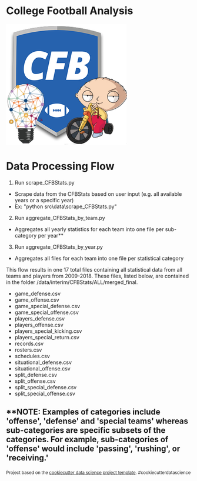 College Football Analysis
==============================

![Project Logo](https://github.com/ereidelbach/Images/blob/master/CFB%20Logo.png?raw=true)

# Data Processing Flow

1. Run scrape_CFBStats.py
- Scrape data from the CFBStats based on user input (e.g. all available years or a specific year)
- Ex: "python src\data\scrape_CFBStats.py"
2. Run aggregate_CFBStats_by_team.py
- Aggregates all yearly statistics for each team into one file per sub-category per year**
3. Run aggregate_CFBStats_by_year.py
- Aggregates all files for each team into one file per statistical category 

This flow results in one 17 total files containing all statistical data from all teams and players from 2009-2018.  These files, listed below, are contained in the folder /data/interim/CFBStats/ALL/merged_final.

- game_defense.csv
- game_offense.csv
- game_special_defense.csv
- game_special_offense.csv
- players_defense.csv
- players_offense.csv
- players_special_kicking.csv
- players_special_return.csv
- records.csv
- rosters.csv
- schedules.csv
- situational_defense.csv
- situational_offense.csv
- split_defense.csv
- split_offense.csv
- split_special_defense.csv
- split_special_offense.csv

**NOTE:  Examples of categories include 'offense', 'defense' and 'special teams' whereas sub-categories are specific subsets of the categories.  For example, sub-categories of 'offense' would include 'passing', 'rushing', or 'receiving.'
------------

<p><small>Project based on the <a target="_blank" href="https://drivendata.github.io/cookiecutter-data-science/">cookiecutter data science project template</a>. #cookiecutterdatascience</small></p>
